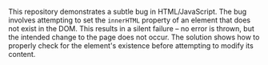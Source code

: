 This repository demonstrates a subtle bug in HTML/JavaScript.  The bug involves attempting to set the `innerHTML` property of an element that does not exist in the DOM. This results in a silent failure – no error is thrown, but the intended change to the page does not occur. The solution shows how to properly check for the element's existence before attempting to modify its content.